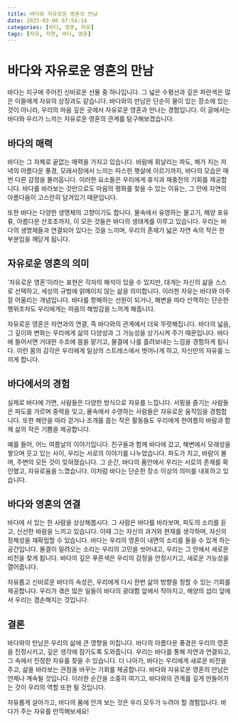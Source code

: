 ```yaml
---
title: 바다와 자유로운 영혼의 만남
date: 2025-03-06 07:54:14
categories: [바다, 영혼, 자유]
tags: [자유, 자연, 바다, 영혼]
---
```


# 바다와 자유로운 영혼의 만남

바다는 지구에 주어진 신비로운 선물 중 하나입니다. 그 넓은 수평선과 깊은 파란색은 많은 이들에게 자유의 상징과도 같습니다. 바다와의 만남은 단순히 물이 있는 장소에 있는 것이 아니라, 우리의 마음 깊은 곳에서 자유로운 영혼과 만나는 경험입니다. 이 글에서는 바다와 우리가 느끼는 자유로운 영혼의 관계를 탐구해보겠습니다.

## 바다의 매력

바다는 그 자체로 끝없는 매력을 가지고 있습니다. 바람에 휘날리는 파도, 해가 지는 저녁의 아름다운 풍경, 모래사장에서 느끼는 따스한 햇살에 이르기까지, 바다의 모습은 매번 다른 감정을 불러옵니다. 이러한 요소들은 우리에게 휴식과 재충전의 기회를 제공합니다. 바다를 바라보는 것만으로도 마음의 평화를 찾을 수 있는 이유는, 그 안에 자연의 아름다움이 고스란히 담겨있기 때문입니다.

또한 바다는 다양한 생명체의 고향이기도 합니다. 물속에서 유영하는 물고기, 해양 포유류, 아름다운 산호초까지, 이 모든 것들은 바다의 생태계를 이루고 있습니다. 우리는 바다의 생명체들과 연결되어 있다는 것을 느끼며, 우리의 존재가 넓은 자연 속의 작은 한 부분임을 깨닫게 됩니다.

## 자유로운 영혼의 의미

'자유로운 영혼'이라는 표현은 각자의 해석이 있을 수 있지만, 대개는 자신의 삶을 스스로 선택하고, 세상의 규범에 얽매이지 않는 삶을 의미합니다. 이러한 자유는 바다와 아주 잘 어울리는 개념입니다. 바다를 항해하는 선원이 되거나, 해변을 따라 산책하는 단순한 행위조차도 우리에게는 마음의 해방감을 느끼게 해줍니다.

자유로운 영혼은 자연과의 연결, 즉 바다와의 관계에서 더욱 뚜렷해집니다. 바다의 넓음, 그 깊이와 변화는 우리에게 삶의 다양성과 그 가능성을 상기시켜 주기 때문입니다. 바다에 들어서면 거대한 수조에 몸을 맡기고, 물결에 나를 흘려보내는 느낌을 경험하게 됩니다. 이런 몸의 감각은 우리에게 일상의 스트레스에서 벗어나게 하고, 자신만의 자유를 느끼게 합니다.

## 바다에서의 경험

실제로 바다에 가면, 사람들은 다양한 방식으로 자유를 느낍니다. 서핑을 즐기는 사람들은 파도를 가르며 중력을 잊고, 물속에서 수영하는 사람들은 자유로운 움직임을 경험합니다. 또한 해안을 따라 걷거나 조개를 줍는 작은 활동들도 우리에게 한여름의 바람과 함께 삶의 작은 기쁨을 제공합니다.

예를 들어, 어느 여름날의 이야기입니다. 친구들과 함께 바다에 갔고, 해변에서 모래성을 쌓으며 웃고 있는 사이, 우리는 서로의 이야기를 나누었습니다. 파도가 치고, 바람이 불며, 주변의 모든 것이 잊혀졌습니다. 그 순간, 바다의 품안에서 우리는 서로의 존재를 확인했고, 자유로움을 느꼈습니다. 이처럼 바다는 단순한 장소 이상의 의미를 내포하고 있습니다.

## 바다와 영혼의 연결

바다에 서 있는 한 사람을 상상해봅시다. 그 사람은 바다를 바라보며, 파도의 소리를 듣고, 신선한 바람을 느끼고 있습니다. 이때 그는 자신의 과거와 현재를 생각하며, 자신의 정체성을 재확립할 수 있습니다. 바다는 우리의 영혼이 내면의 소리를 들을 수 있게 하는 공간입니다. 물결이 밀려오는 소리는 우리의 고민을 씻어내고, 우리는 그 안에서 새로운 비전을 찾게 됩니다. 바다의 깊은 푸른색은 우리의 감정을 안정시키고, 새로운 가능성을 열어줍니다.

자유롭고 신비로운 바다의 속성은, 우리에게 다시 한번 삶의 방향을 정할 수 있는 기회를 제공합니다. 우리가 겪은 많은 일들이 바다의 광대함 앞에서 작아지고, 해양의 섭리 앞에서 우리는 겸손해지는 것입니다.

## 결론

바다와의 만남은 우리의 삶에 큰 영향을 미칩니다. 바다의 아름다운 풍경은 우리의 영혼을 진정시키고, 깊은 생각에 잠기도록 도와줍니다. 우리는 바다를 통해 자연과 연결되고, 그 속에서 진정한 자유를 찾을 수 있습니다. 더 나아가, 바다는 우리에게 새로운 비전을 주고, 삶을 바라보는 관점을 바꾸는 기회를 제공합니다. 바다와 자유로운 영혼의 만남은 언제나 계속될 것입니다. 이러한 순간을 소중히 여기고, 바다와의 관계를 깊게 만들어가는 것이 우리의 역할 또한 될 것입니다.

자유롭게 살아가고, 바다의 품에 안겨 보는 것은 우리 모두가 누려야 할 경험입니다. 바다가 주는 자유를 만끽해보세요!